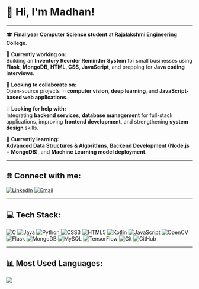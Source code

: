 <h1 >👋 Hi, I'm Madhan!</h1>

---

🎓 **Final year Computer Science student** at **Rajalakshmi Engineering College**.

🎯 **Currently working on:**  
Building an **Inventory Reorder Reminder System** for small businesses using **Flask**, **MongoDB**, **HTML, CSS, JavaScript**, and prepping for **Java coding interviews**.

🤝 **Looking to collaborate on:**  
Open-source projects in **computer vision**, **deep learning**, and **JavaScript-based web applications**.

💡 **Looking for help with:**  
Integrating **backend services**, **database management** for full-stack applications, improving **frontend development**, and strengthening **system design** skills.

🌱 **Currently learning:**  
**Advanced Data Structures & Algorithms**, **Backend Development (Node.js + MongoDB)**, and **Machine Learning model deployment**.

---

## 🌐 Connect with me:
[![LinkedIn](https://img.shields.io/badge/LinkedIn-%230077B5.svg?logo=linkedin&logoColor=white)](https://linkedin.com/in/madhan-shankar-g-211037195)
[![Email](https://img.shields.io/badge/Email-D14836?logo=gmail&logoColor=white)](mailto:madhanshankarg@gmail.com)

---

## 💻 Tech Stack:

![C](https://img.shields.io/badge/c-%2300599C.svg?style=for-the-badge&logo=c&logoColor=white)
![Java](https://img.shields.io/badge/java-%23ED8B00.svg?style=for-the-badge&logo=openjdk&logoColor=white)
![Python](https://img.shields.io/badge/python-3670A0?style=for-the-badge&logo=python&logoColor=ffdd54)
![CSS3](https://img.shields.io/badge/css3-%231572B6.svg?style=for-the-badge&logo=css3&logoColor=white)
![HTML5](https://img.shields.io/badge/html5-%23E34F26.svg?style=for-the-badge&logo=html5&logoColor=white)
![Kotlin](https://img.shields.io/badge/kotlin-%237F52FF.svg?style=for-the-badge&logo=kotlin&logoColor=white)
![JavaScript](https://img.shields.io/badge/javascript-%23323330.svg?style=for-the-badge&logo=javascript&logoColor=%23F7DF1E)
![OpenCV](https://img.shields.io/badge/opencv-%23white.svg?style=for-the-badge&logo=opencv&logoColor=white)
![Flask](https://img.shields.io/badge/flask-%23000.svg?style=for-the-badge&logo=flask&logoColor=white)
![MongoDB](https://img.shields.io/badge/MongoDB-%234ea94b.svg?style=for-the-badge&logo=mongodb&logoColor=white)
![MySQL](https://img.shields.io/badge/mysql-4479A1.svg?style=for-the-badge&logo=mysql&logoColor=white)
![TensorFlow](https://img.shields.io/badge/TensorFlow-%23FF6F00.svg?style=for-the-badge&logo=TensorFlow&logoColor=white)
![Git](https://img.shields.io/badge/git-%23F05033.svg?style=for-the-badge&logo=git&logoColor=white)
![GitHub](https://img.shields.io/badge/github-%23121011.svg?style=for-the-badge&logo=github&logoColor=white)

---

## 📊 Most Used Languages:
![](https://github-readme-stats.vercel.app/api/top-langs/?username=MadhanShankarG&theme=dark&hide_border=false&layout=compact)

